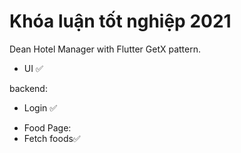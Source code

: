 # Khóa luận tốt nghiệp 2021

Dean Hotel Manager with Flutter GetX pattern.


- UI ✅

backend:
- Login ✅
+ Food Page:
+ Fetch foods✅





